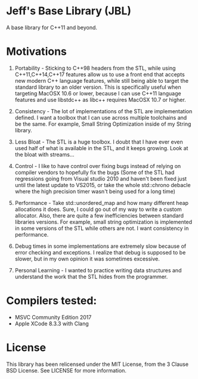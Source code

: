 # Jeff's Base Library (JBL)
A base library for C++11 and beyond.

# Motivations
1) Portability - Sticking to C++98 headers from the STL, while using C++11,C++14,C++17 features allow us to use a front end that accepts new modern C++ language features, while still being able to target the standard library to an older version. This is specifically useful when targeting MacOSX 10.6 or lower, because I can use C++11 language features and use libstdc++ as libc++ requires MacOSX 10.7 or higher.

2) Consistency - The lot of implementations of the STL are implementation defined. I want a toolbox that I can use across multiple toolchains and be the same. For example, Small String Optimization inside of my String library.

3) Less Bloat - The STL is a huge toolbox. I doubt that I have ever even used half of what is available in the STL, and it keeps growing. Look at the bloat with streams...

4) Control - I like to have control over fixing bugs instead of relying on compiler vendors to hopefully fix the bugs (Some of the STL had regressions going from Visual studio 2010 and haven't been fixed just until the latest update to VS2015, or take the whole std::chrono debacle where the high precision timer wasn't being used for a long time)

5) Performance - Take std::unordered_map and how many different heap allocations it does. Sure, I could go out of my way to write a custom allocator. Also, there are quite a few inefficiencies between standard libraries versions. For example, small string optimization is implemented in some versions of the STL while others are not. I want consistency in performance.

6) Debug times in some implementations are extremely slow because of error checking and exceptions. I realize that debug is supposed to be slower, but in my own opinion it was sometimes excessive.

7) Personal Learning - I wanted to practice writing data structures and understand the work that the STL hides from the programmer.

# Compilers tested:

* MSVC Community Edition 2017
* Apple XCode 8.3.3 with Clang

# License
This library has been relicensed under the MIT License, from the 3 Clause BSD License. See LICENSE for more information.